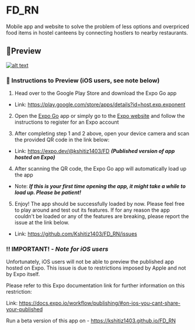 # FD_RN
Mobile app and website to solve the problem of less options and overpriced food items in hostel canteens by connecting hostlers to nearby restaurants. 

## 👀Preview

  

[![alt text](https://camo.githubusercontent.com/5fa5c16e14a9a4df1b87a973c08de220036673c2d32e7cc3399a34e4d9cff534/68747470733a2f2f696d672e736869656c64732e696f2f62616467652f52756e73253230776974682532304578706f253230476f2d3436333045422e7376673f7374796c653d666c61742d737175617265266c6f676f3d4558504f266c6162656c436f6c6f723d663366336633266c6f676f436f6c6f723d303030)](https://expo.dev/@kshitiz1403/FD)


### 🔢 Instructions to Preview (iOS users, see note below)

  

1. Head over to the Google Play Store and download the Expo Go app

  

- Link: https://play.google.com/store/apps/details?id=host.exp.exponent

  

2. Open the [Expo Go](https://play.google.com/store/apps/details?id=host.exp.exponent) app or simply go to the [Expo website](https://expo.io/) and follow the instructions to register for an Expo account

  


  

3. After completing step 1 and 2 above, open your device camera and scan the provided QR code in the link below:

  

- Link: https://expo.dev/@kshitiz1403/FD **_(Published version of app hosted on Expo)_**

  

4. After scanning the QR code, the Expo Go app will automatically load up the app

  

- Note: **_If this is your first time opening the app, it might take a while to load up. Please be patient!_**

  

5. Enjoy! The app should be successfully loaded by now. Please feel free to play around and test out its features. If for any reason the app couldn't be loaded or any of the features are breaking, please report the issue at the link below.

  

- Link: https://github.com/Kshitiz1403/FD_RN/issues

  

### ‼️ IMPORTANT! - _Note for iOS users_

  

Unfortunately, iOS users will not be able to preview the published app hosted on Expo. This issue is due to restrictions imposed by Apple and not by Expo itself.

  

Please refer to this Expo documentation link for further information on this restriction:

  

Link: https://docs.expo.io/workflow/publishing/#on-ios-you-cant-share-your-published

Run a beta version of this app on - 
https://kshitiz1403.github.io/FD_RN
